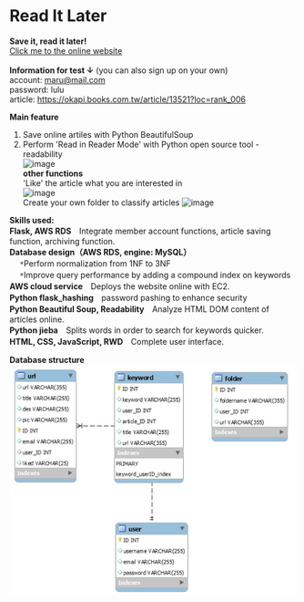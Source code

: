 # Read It Later
**Save it, read it later!**<br>
[Click me to the online website](http://3.140.25.231:3000/)<br><br>
**Information for test ↓** (you can also sign up on your own)<br>
account: maru@mail.com<br>
password: lulu<br>
article: https://okapi.books.com.tw/article/13521?loc=rank_006<br>

**Main feature**<br>
1. Save online artiles with Python BeautifulSoup<br>
2. Perform 'Read in Reader Mode' with Python open source tool - readability<br>
![image](https://j.gifs.com/NOY59p.gif)<br>
**other functions**<br>
'Like' the article what you are interested in<br>
![image](https://github.com/Jhih-cell/ReadItLater/blob/main/liked.gif)<br>
Create your own folder to classify articles
![image](https://github.com/Jhih-cell/ReadItLater/blob/main/folders.gif)<br>


**Skills used:**<br>
**Flask, AWS RDS**　Integrate member account functions, article saving function, archiving function.<br>
**Database design（AWS RDS, engine: MySQL）**<br>　
`*`Perform normalization from 1NF to 3NF<br>　
`*`Improve query performance by adding a compound index on keywords<br>
**AWS cloud service**　Deploys the website online with EC2.<br>
**Python flask_hashing**　password pashing to enhance security<br>
**Python Beautiful Soup, Readability**　Analyze HTML DOM content of articles online.<br>
**Python jieba**　Splits words in order to search for keywords quicker.<br>
**HTML, CSS, JavaScript, RWD**　Complete user interface.<br>

**Database structure**<br>
![image](https://github.com/Jhih-cell/ReadItLater/blob/main/db.png)
